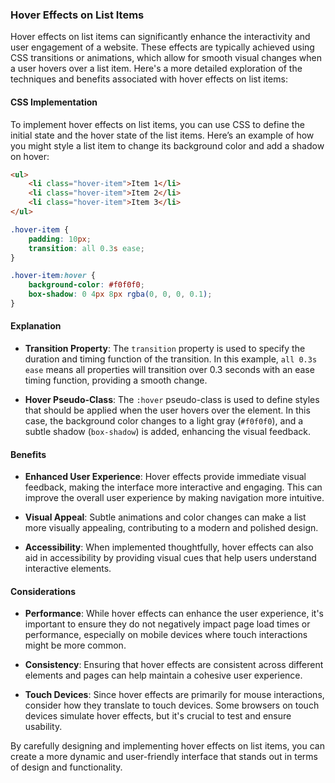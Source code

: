 ### Hover Effects on List Items

Hover effects on list items can significantly enhance the interactivity and user engagement of a website. These effects are typically achieved using CSS transitions or animations, which allow for smooth visual changes when a user hovers over a list item. Here's a more detailed exploration of the techniques and benefits associated with hover effects on list items:

#### CSS Implementation

To implement hover effects on list items, you can use CSS to define the initial state and the hover state of the list items. Here’s an example of how you might style a list item to change its background color and add a shadow on hover:

```html
<ul>
    <li class="hover-item">Item 1</li>
    <li class="hover-item">Item 2</li>
    <li class="hover-item">Item 3</li>
</ul>
```

```css
.hover-item {
    padding: 10px;
    transition: all 0.3s ease;
}

.hover-item:hover {
    background-color: #f0f0f0;
    box-shadow: 0 4px 8px rgba(0, 0, 0, 0.1);
}
```

#### Explanation

- **Transition Property**: The `transition` property is used to specify the duration and timing function of the transition. In this example, `all 0.3s ease` means all properties will transition over 0.3 seconds with an ease timing function, providing a smooth change.

- **Hover Pseudo-Class**: The `:hover` pseudo-class is used to define styles that should be applied when the user hovers over the element. In this case, the background color changes to a light gray (`#f0f0f0`), and a subtle shadow (`box-shadow`) is added, enhancing the visual feedback.

#### Benefits

- **Enhanced User Experience**: Hover effects provide immediate visual feedback, making the interface more interactive and engaging. This can improve the overall user experience by making navigation more intuitive.

- **Visual Appeal**: Subtle animations and color changes can make a list more visually appealing, contributing to a modern and polished design.

- **Accessibility**: When implemented thoughtfully, hover effects can also aid in accessibility by providing visual cues that help users understand interactive elements.

#### Considerations

- **Performance**: While hover effects can enhance the user experience, it's important to ensure they do not negatively impact page load times or performance, especially on mobile devices where touch interactions might be more common.

- **Consistency**: Ensuring that hover effects are consistent across different elements and pages can help maintain a cohesive user experience.

- **Touch Devices**: Since hover effects are primarily for mouse interactions, consider how they translate to touch devices. Some browsers on touch devices simulate hover effects, but it's crucial to test and ensure usability.

By carefully designing and implementing hover effects on list items, you can create a more dynamic and user-friendly interface that stands out in terms of design and functionality.

